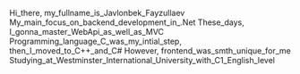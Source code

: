 Hi_there, my_fullname_is_Javlonbek_Fayzullaev
My_main_focus_on_backend_development_in_.Net
These_days, I_gonna_master_WebApi_as_well_as_MVC
Programming_language_C_was_my_intial_step, then_I_moved_to_C++_and_C#
However, frontend_was_smth_unique_for_me
Studying_at_Westminster_International_University_with_C1_English_level

